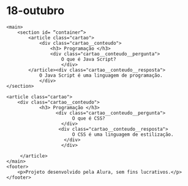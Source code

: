 # 18-outubro

<!DOCTYPE html>
<html lang="pt-br">
<head>
  <meta charset="UTF-8">
    <meta name="viewport" content="width=device-width, initial-scale=1.0">
    <title>Flashcard</title>


    <main>
        <section id= “container”> 
            <article class="cartao">
                <div class="cartao__conteudo">
                    <h3> Programação </h3>
                    <div class="cartao__conteudo__pergunta">
                        O que é Java Script?
                        </div>
            </article><div class="cartao__conteudo__resposta">
                O Java Script é uma linguagem de programação.
                </div>
    </section>

    <article class="cartao">
        <div class="cartao__conteudo">
                <h3> Programação </h3>
                      <div class="cartao__conteudo__pergunta">
                            O que é CSS?
                        </div>                        
                       <div class="cartao__conteudo__resposta">
                            O CSS é uma linguagem de estilização.
                         </div>
                        </div>
                            
         </article>
    </main>
    <footer>
        <p>Projeto desenvolvido pela Alura, sem fins lucrativos.</p>
    </footer>
